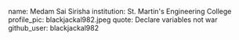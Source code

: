 name: Medam Sai Sirisha
institution: St. Martin's Engineering College
profile_pic: blackjackal982.jpeg
quote: Declare variables not war
github_user: blackjackal982
